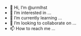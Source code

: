 - 👋 Hi, I’m @urmlhst
- 👀 I’m interested in ...
- 🌱 I’m currently learning ...
- 💞️ I’m looking to collaborate on ...
- 📫 How to reach me ...

<!---
urmlhst/urmlhst is a ✨ special ✨ repository because its `README.md` (this file) appears on your GitHub profile.
You can click the Preview link to take a look at your changes.
--->
